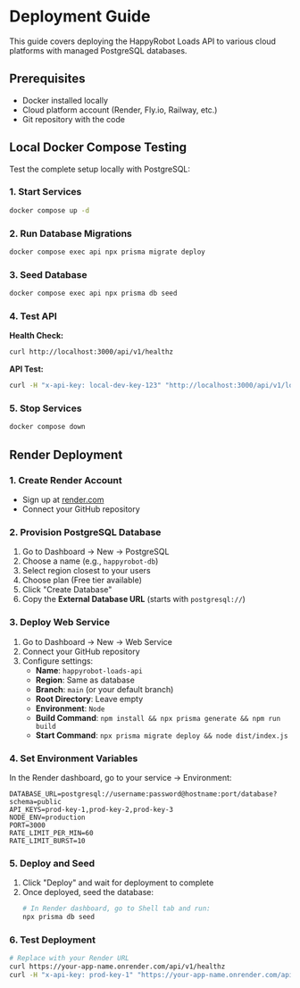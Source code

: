 # Deployment Guide

This guide covers deploying the HappyRobot Loads API to various cloud platforms with managed PostgreSQL databases.

## Prerequisites

- Docker installed locally
- Cloud platform account (Render, Fly.io, Railway, etc.)
- Git repository with the code

## Local Docker Compose Testing

Test the complete setup locally with PostgreSQL:

### 1. Start Services

```bash
docker compose up -d
```

### 2. Run Database Migrations

```bash
docker compose exec api npx prisma migrate deploy
```

### 3. Seed Database

```bash
docker compose exec api npx prisma db seed
```

### 4. Test API

**Health Check:**

```bash
curl http://localhost:3000/api/v1/healthz
```

**API Test:**

```bash
curl -H "x-api-key: local-dev-key-123" "http://localhost:3000/api/v1/loads?page=1&page_size=10"
```

### 5. Stop Services

```bash
docker compose down
```

## Render Deployment

### 1. Create Render Account

- Sign up at [render.com](https://render.com)
- Connect your GitHub repository

### 2. Provision PostgreSQL Database

1. Go to Dashboard → New → PostgreSQL
2. Choose a name (e.g., `happyrobot-db`)
3. Select region closest to your users
4. Choose plan (Free tier available)
5. Click "Create Database"
6. Copy the **External Database URL** (starts with `postgresql://`)

### 3. Deploy Web Service

1. Go to Dashboard → New → Web Service
2. Connect your GitHub repository
3. Configure settings:
   - **Name**: `happyrobot-loads-api`
   - **Region**: Same as database
   - **Branch**: `main` (or your default branch)
   - **Root Directory**: Leave empty
   - **Environment**: `Node`
   - **Build Command**: `npm install && npx prisma generate && npm run build`
   - **Start Command**: `npx prisma migrate deploy && node dist/index.js`

### 4. Set Environment Variables

In the Render dashboard, go to your service → Environment:

```
DATABASE_URL=postgresql://username:password@hostname:port/database?schema=public
API_KEYS=prod-key-1,prod-key-2,prod-key-3
NODE_ENV=production
PORT=3000
RATE_LIMIT_PER_MIN=60
RATE_LIMIT_BURST=10
```

### 5. Deploy and Seed

1. Click "Deploy" and wait for deployment to complete
2. Once deployed, seed the database:
   ```bash
   # In Render dashboard, go to Shell tab and run:
   npx prisma db seed
   ```

### 6. Test Deployment

```bash
# Replace with your Render URL
curl https://your-app-name.onrender.com/api/v1/healthz
curl -H "x-api-key: prod-key-1" "https://your-app-name.onrender.com/api/v1/loads?page=1&page_size=5"
```